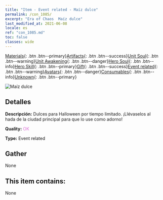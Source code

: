 ```yaml
---
title: "Item - Event related - Maíz dulce"
permalink: /con_1085/
excerpt: "Era of Chaos  Maíz dulce"
last_modified_at: 2021-06-08
locale: es
ref: "con_1085.md"
toc: false
classes: wide
---
```

 [Materials](/ItemsES/){: .btn .btn--primary}[Artifacts](/ItemsES/Artifacts/){: .btn .btn--success}[Unit Soul](/ItemsES/UnitSoul/){: .btn .btn--warning}[Unit Awakening](/ItemsES/UnitAwakening/){: .btn .btn--danger}[Hero Soul](/ItemsES/HeroSoul/){: .btn .btn--info}[Hero Skill](/ItemsES/HeroSkill/){: .btn .btn--primary}[Gift](/ItemsES/Gift/){: .btn .btn--success}[Event related](/ItemsES/Events/){: .btn .btn--warning}[Avatars](/ItemsES/Avatars/){: .btn .btn--danger}[Consumables](/ItemsES/Consumables/){: .btn .btn--info}[Unknown](/ItemsES/Unknown/){: .btn .btn--primary}

 ![Maíz dulce](/images/t/i_690011.png)

## Detalles
 **Descripción:** Dulces para Halloween por tiempo limitado. ¡Llévaselos al hada de la ciudad principal para que lo use como adorno!

 **Quality:** <span style="color: #DA70D6">OK</span>

 **Type:** Event related

## Gather

  None

## This item contains:

  None

